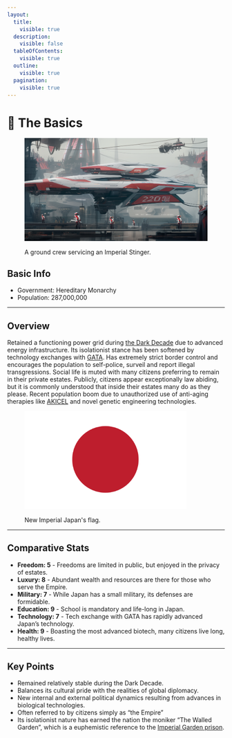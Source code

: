 ```yaml
---
layout:
  title:
    visible: true
  description:
    visible: false
  tableOfContents:
    visible: true
  outline:
    visible: true
  pagination:
    visible: true
---
```


# 🔵 The Basics

<figure><img src="../../.gitbook/assets/newimperialjapan-038sfg8.png" alt=""><figcaption><p>A ground crew servicing an Imperial Stinger.</p></figcaption></figure>

## Basic Info

* Government: Hereditary Monarchy
* Population: 287,000,000

***

## Overview

Retained a functioning power grid during [the Dark Decade](../history/the-dark-decade.md) due to advanced energy infrastructure. Its isolationist stance has been softened by technology exchanges with [GATA](../gata/). Has extremely strict border control and encourages the population to self-police, surveil and report illegal transgressions. Social life is muted with many citizens preferring to remain in their private estates. Publicly, citizens appear exceptionally law abiding, but it is commonly understood that inside their estates many do as they please. Recent population boom due to unauthorized use of anti-aging therapies like [AKICEL](../gata/health-and-medicine/akicel.md) and novel genetic engineering technologies.

<figure><img src="../../.gitbook/assets/flag-japan.png" alt="" width="375"><figcaption><p>New Imperial Japan's flag.</p></figcaption></figure>

***

## Comparative Stats

* **Freedom: 5** - Freedoms are limited in public, but enjoyed in the privacy of estates.
* **Luxury: 8** - Abundant wealth and resources are there for those who serve the Empire.
* **Military: 7** - While Japan has a small military, its defenses are formidable.
* **Education: 9** - School is mandatory and life-long in Japan.
* **Technology: 7** - Tech exchange with GATA has rapidly advanced Japan’s technology.
* **Health: 9** - Boasting the most advanced biotech, many citizens live long, healthy lives.

***

## Key Points

* Remained relatively stable during the Dark Decade.
* Balances its cultural pride with the realities of global diplomacy.
* New internal and external political dynamics resulting from advances in biological technologies.
* Often referred to by citizens simply as “the Empire”
* Its isolationist nature has earned the nation the moniker “The Walled Garden”, which is a euphemistic reference to the [Imperial Garden prison](law-and-order/the-walled-garden.md).
